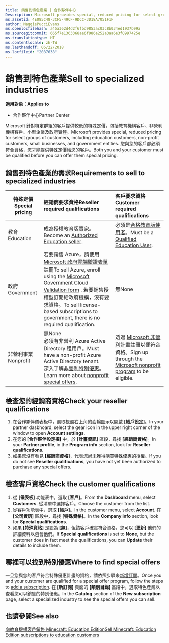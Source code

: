 ```yaml
---
title: 銷售到特色產業 | 合作夥伴中心
Description: Microsoft provides special, reduced pricing for select groups of customers, including education customers, non-profit customers, and government users.
ms.assetid: 4E085C48-3CF5-49CF-9DCC-3D18A7051F1F
author: MaggiePucciEvans
ms.openlocfilehash: a45a362d4d2f6fbd9853ac03c8b034ed1937b99a
ms.sourcegitcommit: 665f7e1363368ae6f986a252a3aa6e3f0997425e
ms.translationtype: HT
ms.contentlocale: zh-TW
ms.lasthandoff: 06/22/2018
ms.locfileid: "2087638"
---
```

# <a name="sell-to-specialized-industries"></a><span data-ttu-id="f2c0f-102">銷售到特色產業</span><span class="sxs-lookup"><span data-stu-id="f2c0f-102">Sell to specialized industries</span></span>

**<span data-ttu-id="f2c0f-103">適用對象：</span><span class="sxs-lookup"><span data-stu-id="f2c0f-103">Applies to</span></span>**

-  <span data-ttu-id="f2c0f-104">合作夥伴中心</span><span class="sxs-lookup"><span data-stu-id="f2c0f-104">Partner Center</span></span>

<span data-ttu-id="f2c0f-105">Microsoft 針對特定群組的客戶提供較低的特殊定價，包括教育機構客戶、非營利機構客戶、小型企業及政府實體。</span><span class="sxs-lookup"><span data-stu-id="f2c0f-105">Microsoft provides special, reduced pricing for select groups of customers, including education customers, non-profit customers, small businesses, and government entities.</span></span> <span data-ttu-id="f2c0f-106">您與您的客戶都必須符合資格，您才能提供特殊定價給您的客戶。</span><span class="sxs-lookup"><span data-stu-id="f2c0f-106">Both you and your customer must be qualified before you can offer them special pricing.</span></span> 

## <a name="requirements-to-sell-to-specialized-industries"></a><span data-ttu-id="f2c0f-107">銷售到特色產業的需求</span><span class="sxs-lookup"><span data-stu-id="f2c0f-107">Requirements to sell to specialized industries</span></span>

|**<span data-ttu-id="f2c0f-108">特殊定價</span><span class="sxs-lookup"><span data-stu-id="f2c0f-108">Special pricing</span></span>**   |**<span data-ttu-id="f2c0f-109">經銷商要求資格</span><span class="sxs-lookup"><span data-stu-id="f2c0f-109">Reseller required qualifications</span></span>**   |**<span data-ttu-id="f2c0f-110">客戶要求資格</span><span class="sxs-lookup"><span data-stu-id="f2c0f-110">Customer required qualifications</span></span>**   |
|----------------------------|:---------------------------------|:------------------------------------------|
|<span data-ttu-id="f2c0f-111">教育</span><span class="sxs-lookup"><span data-stu-id="f2c0f-111">Education</span></span>   |<span data-ttu-id="f2c0f-112">成為[授權教育版賣家](https://www.mepn.com)。</span><span class="sxs-lookup"><span data-stu-id="f2c0f-112">Become an [Authorized Education seller](https://www.mepn.com).</span></span>   | <span data-ttu-id="f2c0f-113">必須是[合格教育版使用者](http://www.microsoftvolumelicensing.com/DocumentSearch.aspx?Mode=3&DocumentTypeId=7)。</span><span class="sxs-lookup"><span data-stu-id="f2c0f-113">Must be a [Qualified Education User](http://www.microsoftvolumelicensing.com/DocumentSearch.aspx?Mode=3&DocumentTypeId=7).</span></span>   |
|<span data-ttu-id="f2c0f-114">政府</span><span class="sxs-lookup"><span data-stu-id="f2c0f-114">Government</span></span>   |<span data-ttu-id="f2c0f-115">若要銷售 Azure，請使用 [Microsoft 政府雲端驗證表單](http://azuregov.microsoft.com/csp)註冊</span><span class="sxs-lookup"><span data-stu-id="f2c0f-115">To sell Azure, enroll using the [Microsoft Government Cloud Validation form](http://azuregov.microsoft.com/csp) .</span></span> <span data-ttu-id="f2c0f-116">若要銷售授權型訂閱給政府機構，沒有要求資格。</span><span class="sxs-lookup"><span data-stu-id="f2c0f-116">To sell license-based subscriptions to government, there is no required qualification.</span></span>|   <span data-ttu-id="f2c0f-117">無</span><span class="sxs-lookup"><span data-stu-id="f2c0f-117">None</span></span>|
|<span data-ttu-id="f2c0f-118">非營利事業</span><span class="sxs-lookup"><span data-stu-id="f2c0f-118">Nonprofit</span></span>  |<span data-ttu-id="f2c0f-119">無</span><span class="sxs-lookup"><span data-stu-id="f2c0f-119">None</span></span><br><span data-ttu-id="f2c0f-120">必須有非營利 Azure Active Directory 租用戶。</span><span class="sxs-lookup"><span data-stu-id="f2c0f-120">Must have a non-profit Azure Active Directory tenant.</span></span><br><span data-ttu-id="f2c0f-121">深入了解[非營利特別優惠](https://assetsprod.microsoft.com/mpn/en-us/nonprofit-skus-in-csp-faq.pdf)。</span><span class="sxs-lookup"><span data-stu-id="f2c0f-121">Learn more about [nonprofit special offers](https://assetsprod.microsoft.com/mpn/en-us/nonprofit-skus-in-csp-faq.pdf).</span></span>   |<span data-ttu-id="f2c0f-122">透過 [Microsoft 非營利計畫](https://nonprofit.microsoft.com/#/register)註冊以便符合資格。</span><span class="sxs-lookup"><span data-stu-id="f2c0f-122">Sign up through the [Microsoft nonprofit program](https://nonprofit.microsoft.com/#/register) to be eligible.</span></span>   |


## <a name="check-your-reseller-qualifications"></a><span data-ttu-id="f2c0f-123">檢查您的經銷商資格</span><span class="sxs-lookup"><span data-stu-id="f2c0f-123">Check your reseller qualifications</span></span>

1.  <span data-ttu-id="f2c0f-124">在合作夥伴儀表板中，選取視窗右上角的齒輪圖示以開啟 **\[帳戶設定\]**。</span><span class="sxs-lookup"><span data-stu-id="f2c0f-124">In your partner dasbhoard, select the gear icon in the upper right corner of the window to open **Account settings**.</span></span>
2.  <span data-ttu-id="f2c0f-125">在您的 **\[合作夥伴設定檔\]** 中，於 **\[計畫資訊\]** 區段，尋找 **\[經銷商資格\]**。</span><span class="sxs-lookup"><span data-stu-id="f2c0f-125">In your **Partner profile**, in the **Program info** section, look for **Reseller qualifications**.</span></span>
3.  <span data-ttu-id="f2c0f-126">如果您沒有看見 **\[經銷商資格\]**，代表您尚未獲得購買特殊優惠的授權。</span><span class="sxs-lookup"><span data-stu-id="f2c0f-126">If you do not see **Reseller qualifications**, you have not yet been authorized to purchase any special offers.</span></span>

## <a name="check-the-customer-qualifications"></a><span data-ttu-id="f2c0f-127">檢查客戶資格</span><span class="sxs-lookup"><span data-stu-id="f2c0f-127">Check the customer qualifications</span></span>

1.  <span data-ttu-id="f2c0f-128">從 **\[儀表板\]** 功能表中，選取 **\[客戶\]**。</span><span class="sxs-lookup"><span data-stu-id="f2c0f-128">From the **Dashboard** menu, select **Customers**.</span></span> <span data-ttu-id="f2c0f-129">從清單中選擇客戶。</span><span class="sxs-lookup"><span data-stu-id="f2c0f-129">Choose the customer from the list.</span></span>
2.  <span data-ttu-id="f2c0f-130">從客戶功能表中，選取 **\[帳戶\]**。</span><span class="sxs-lookup"><span data-stu-id="f2c0f-130">In the customer menu, select **Account**.</span></span> <span data-ttu-id="f2c0f-131">在 **\[公司資訊\]** 區段中，尋找 **\[特殊資格\]**。</span><span class="sxs-lookup"><span data-stu-id="f2c0f-131">In the **Company info** section, look for **Special qualifications**.</span></span>
3.  <span data-ttu-id="f2c0f-132">如果 **\[特殊資格\]** 是設為 **\[無\]**，但該客戶確實符合資格，您可以 **\[更新\]** 他們的詳細資料以包含他們。</span><span class="sxs-lookup"><span data-stu-id="f2c0f-132">If **Special qualifications** is set to **None**, but the customer does in fact meet the qualifications, you can **Update** their details to include them.</span></span>

## <a name="where-to-find-special-offers"></a><span data-ttu-id="f2c0f-133">哪裡可以找到特別優惠</span><span class="sxs-lookup"><span data-stu-id="f2c0f-133">Where to find special offers</span></span>

<span data-ttu-id="f2c0f-134">一旦您與您的客戶符合特殊優惠計畫的資格，請依照步驟來[新增訂閱](create-a-new-subscription.md)。</span><span class="sxs-lookup"><span data-stu-id="f2c0f-134">Once you and your customer are qualified for a special offer program, follow the steps to [add a subscription](create-a-new-subscription.md).</span></span> <span data-ttu-id="f2c0f-135">在 **\[新訂閱]** 頁面的 **\[類別目錄\]** 區段中，選取特色產業以查看您可以銷售的特別優惠。</span><span class="sxs-lookup"><span data-stu-id="f2c0f-135">In the **Catalog** section of the **New subscription** page, select a specialized industry to see the special offers you can sell.</span></span>

## <a name="see-also"></a><span data-ttu-id="f2c0f-136">也請參閱</span><span class="sxs-lookup"><span data-stu-id="f2c0f-136">See also</span></span>

[<span data-ttu-id="f2c0f-137">向教育機構客戶銷售 Minecraft: Education Edition</span><span class="sxs-lookup"><span data-stu-id="f2c0f-137">Sell Minecraft: Education Edition subscriptions to education customers</span></span>](minecraft-subscriptions.md)


 

 

 



